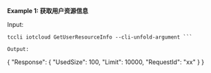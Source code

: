 **Example 1: 获取用户资源信息**



Input: 

```
tccli iotcloud GetUserResourceInfo --cli-unfold-argument ```

Output: 
```
{
    "Response": {
        "UsedSize": 100,
        "Limit": 10000,
        "RequestId": "xx"
    }
}
```

